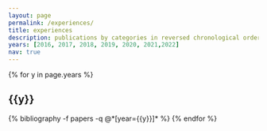 ```yaml
---
layout: page
permalink: /experiences/
title: experiences
description: publications by categories in reversed chronological order. generated by jekyll-scholar.
years: [2016, 2017, 2018, 2019, 2020, 2021,2022]
nav: true
---
```


<div class="publications">

{% for y in page.years %}
  <h2 class="year">{{y}}</h2>
  {% bibliography -f papers -q @*[year={{y}}]* %}
{% endfor %}

</div>
